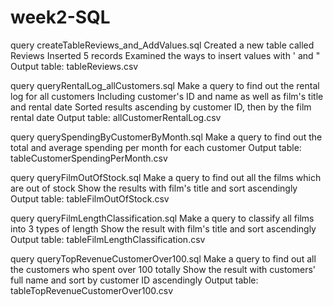 # week2-SQL
query createTableReviews_and_AddValues.sql
  Created a new table called Reviews
  Inserted 5 records
  Examined the ways to insert values with ' and "
  Output table: tableReviews.csv

query queryRentalLog_allCustomers.sql
  Make a query to find out the rental log for all customers
  Including customer's ID and name as well as film's title and rental date
  Sorted results ascending by customer ID, then by the film rental date
  Output table: allCustomerRentalLog.csv

query querySpendingByCustomerByMonth.sql
  Make a query to find out the total and average spending per month for each customer
  Output table: tableCustomerSpendingPerMonth.csv

query queryFilmOutOfStock.sql
  Make a query to find out all the films which are out of stock
  Show the results with film's title and sort ascendingly
  Output table: tableFilmOutOfStock.csv

query queryFilmLengthClassification.sql
  Make a query to classify all films into 3 types of length
  Show the result with film's title and sort ascendingly
  Output table: tableFilmLengthClassification.csv

query queryTopRevenueCustomerOver100.sql
  Make a query to find out all the customers who spent over 100 totally
  Show the result with customers' full name and sort by customer ID ascendingly
  Output table: tableTopRevenueCustomerOver100.csv
